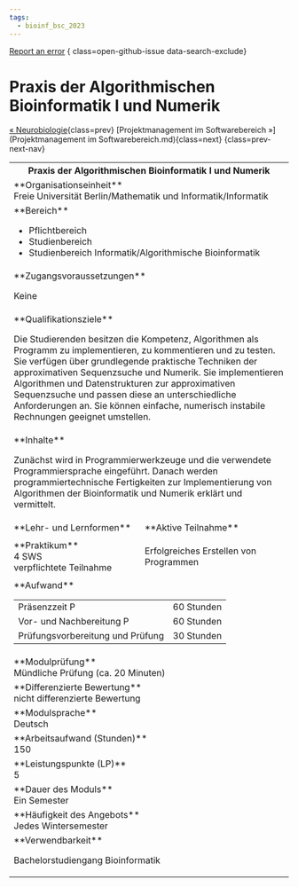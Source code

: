 ```yaml
---
tags:
  - bioinf_bsc_2023
---
```

[Report an error](https://github.com/SGSSGene/FUB-SUP/issues/new?title=Error%20in%20%22Praxis%20der%20Algorithmischen%20Bioinformatik%20I%20und%20Numerik%22&body=There%20seems%20to%20be%20an%20error%20in%20module%20%22Praxis%20der%20Algorithmischen%20Bioinformatik%20I%20und%20Numerik%22%2E%0A%0A%3CDescribe%20here%20a%20slightly%20more%20detailed%20description%20of%20what%20is%20wrong%3E&labels=bug)
{ class=open-github-issue data-search-exclude}

# Praxis der Algorithmischen Bioinformatik I und Numerik

[« Neurobiologie](Neurobiologie.md){class=prev}
[Projektmanagement im Softwarebereich »](Projektmanagement im Softwarebereich.md){class=next}
{class=prev-next-nav}

<table markdown id="moduledesc">
<tr markdown class="moduledesc_head"><th colspan="2">Praxis der Algorithmischen Bioinformatik I und Numerik </th></tr>
<tr markdown><td colspan="2">**Organisationseinheit**   <br>Freie Universität Berlin/Mathematik und Informatik/Informatik</td></tr>

<tr markdown><td colspan="2">**Bereich**<br>


- Pflichtbereich
- Studienbereich
- Studienbereich Informatik/Algorithmische Bioinformatik

</td></tr>

<tr markdown><td colspan="2">**Zugangsvoraussetzungen** <br>

Keine


</td></tr>
<tr markdown><td colspan="2">**Qualifikationsziele**    <br>

Die Studierenden besitzen die Kompetenz, Algorithmen als Programm zu
implementieren, zu kommentieren und zu testen. Sie verfügen über
grundlegende praktische Techniken der approximativen Sequenzsuche und
Numerik. Sie implementieren Algorithmen und Datenstrukturen zur
approximativen Sequenzsuche und passen diese an unterschiedliche
Anforderungen an. Sie können einfache, numerisch instabile Rechnungen
geeignet umstellen.


</td></tr>
<tr markdown><td colspan="2">**Inhalte**                <br>

Zunächst wird in Programmierwerkzeuge und die verwendete Programmiersprache
eingeführt. Danach werden programmiertechnische Fertigkeiten zur
Implementierung von Algorithmen der Bioinformatik und Numerik erklärt und
vermittelt.


</td></tr>

<tr markdown><td>**Lehr- und Lernformen**</td><td>**Aktive Teilnahme**</td></tr>
<tr markdown><td> **Praktikum** <br>4 SWS <br> verpflichtete Teilnahme</td><td>

Erfolgreiches Erstellen von Programmen
</td></tr>
<tr markdown><td colspan="2">**Aufwand**                <br>
<table class="aufwand_table">
<tr><td>Präsenzzeit P</td><td>60 Stunden</td></tr>
<tr><td>Vor- und Nachbereitung P</td><td>60 Stunden</td></tr>
<tr><td>Prüfungsvorbereitung und Prüfung</td><td>30 Stunden</td></tr>
</table>

</td></tr>
<tr markdown><td colspan="2">**Modulprüfung**             <br>Mündliche Prüfung (ca. 20 Minuten)


</td></tr>
<tr markdown><td colspan="2">**Differenzierte Bewertung** <br>nicht differenzierte Bewertung

</td></tr>
<tr markdown><td colspan="2">**Modulsprache**             <br>Deutsch</td></tr>
<tr markdown><td colspan="2">**Arbeitsaufwand (Stunden)** <br>150</td></tr>
<tr markdown><td colspan="2">**Leistungspunkte (LP)**     <br>5</td></tr>
<tr markdown><td colspan="2">**Dauer des Moduls**         <br>Ein Semester</td></tr>
<tr markdown><td colspan="2">**Häufigkeit des Angebots**  <br>Jedes Wintersemester</td></tr>
<tr markdown><td colspan="2">**Verwendbarkeit**           <br>

Bachelorstudiengang Bioinformatik


</td></tr>


</table>
